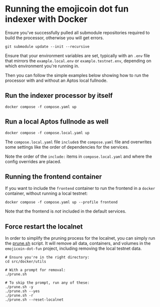 <!-- cspell:word localnet -->

# Running the emojicoin dot fun indexer with Docker

Ensure you've successfully pulled all submodule repositories required to
build the processor, otherwise you will get errors.

```shell
git submodule update --init --recursive
```

Ensure that your environment variables are set, typically with an `.env`
file that mirrors the `example.local.env` or `example.testnet.env`, depending on
which environment you're running in.

Then you can follow the simple examples below showing how to run the processor
with and without an Aptos local fullnode.

## Run the indexer processor by itself

```shell
docker compose -f compose.yaml up
```

## Run a local Aptos fullnode as well

```shell
docker compose -f compose.local.yaml up
```

The `compose.local.yaml` file `include`s the `compose.yaml` file and
overwrites some settings like the order of dependencies for the services.

Note the order of the `include:` items in `compose.local.yaml` and where
the config overrides are placed.

## Running the frontend container

If you want to include the `frontend` container to run the frontend in a
`docker` container, without running a local testnet:

```shell
docker compose -f compose.yaml up --profile frontend
```

Note that the frontend is *not* included in the default services.

## Force restart the localnet

In order to simplify the pruning process for the localnet, you can simply run
the [prune.sh] script. It will remove all data, containers, and volumes in the
`emojicoin-dot-fun` project, including removing the local testnet data.

```shell
# Ensure you're in the right directory:
cd src/docker/utils

# With a prompt for removal:
./prune.sh

# To skip the prompt, run any of these:
./prune.sh -y
./prune.sh --yes
./prune.sh -r
./prune.sh --reset-localnet
```

[prune.sh]: ./utils/prune.sh
